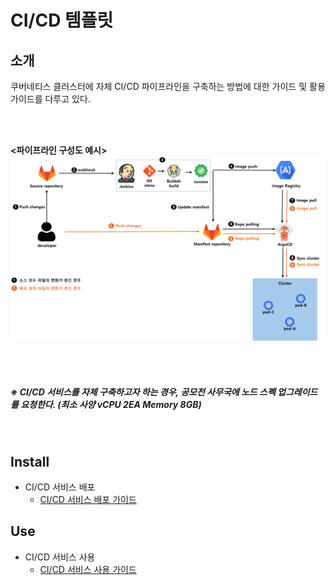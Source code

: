 # CI/CD 템플릿

## 소개

쿠버네티스 클러스터에 자체 CI/CD 파이프라인을 구축하는 방법에 대한 가이드 및 활용 가이드를 다루고 있다. 

<br>
<br>

**\<파이프라인 구성도 예시>**
![alt text](image.png)

<br>
<br>

##### ※ CI/CD 서비스를 자체 구축하고자 하는 경우, 공모전 사무국에 노드 스펙 업그레이드를 요청한다. (최소 사양 vCPU 2EA Memory 8GB)

<br>

## Install

- CI/CD 서비스 배포
    - [CI/CD 서비스 배포 가이드](guide/install-guide/install-guide.md)

## Use

- CI/CD 서비스 사용
    - [CI/CD 서비스 사용 가이드](guide/use-guide/use-guide.md)





